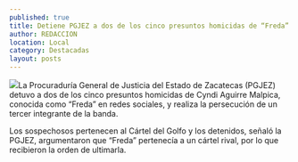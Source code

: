 ```yaml
---
published: true
title: Detiene PGJEZ a dos de los cinco presuntos homicidas de “Freda”
author: REDACCION
location: Local
category: Destacadas
layout: posts
---
```


![](http://i.imgur.com/f3Jf376m.jpg)La Procuraduría General de Justicia del Estado de Zacatecas (PGJEZ) detuvo a dos de los cinco presuntos homicidas de Cyndi Aguirre Malpica, conocida como “Freda” en redes sociales, y realiza la persecución de un tercer integrante de la banda. 

Los sospechosos pertenecen al Cártel del Golfo y los detenidos, señaló la PGJEZ, argumentaron que “Freda” pertenecía a un cártel rival, por lo que recibieron la orden de ultimarla.
